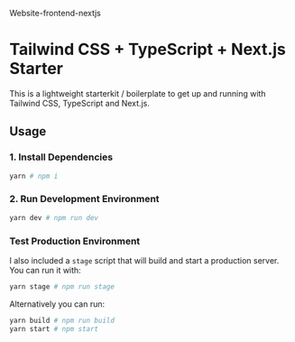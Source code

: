 Website-frontend-nextjs
# Tailwind CSS + TypeScript + Next.js Starter

This is a lightweight starterkit / boilerplate to get up and running with Tailwind CSS, TypeScript and Next.js.

## Usage

### 1. Install Dependencies

```bash
yarn # npm i
```

### 2. Run Development Environment

```bash
yarn dev # npm run dev
```

### Test Production Environment

I also included a `stage` script that will build and start a production server. You can run it with:

```bash
yarn stage # npm run stage
```

Alternatively you can run:

```bash
yarn build # npm run build
yarn start # npm start
```
